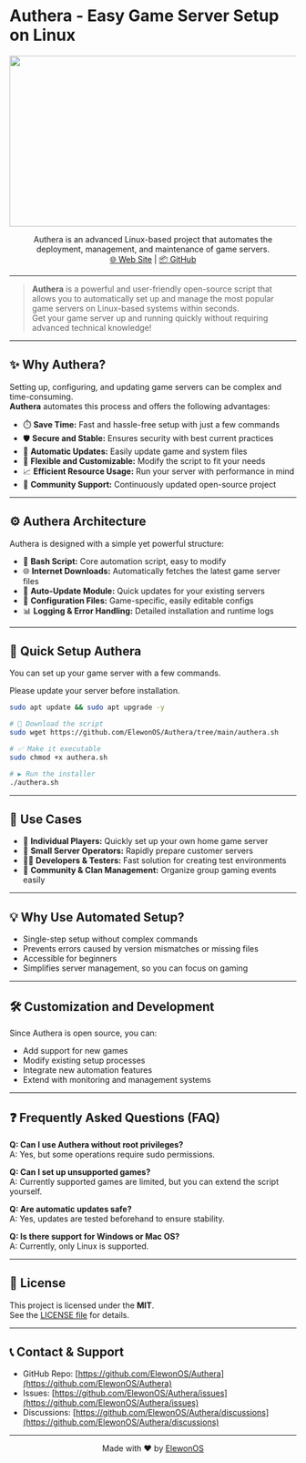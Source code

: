 # Authera - Easy Game Server Setup on Linux

<p align="center">
  <img width="800" height="300" src="https://elewon.net/uploads/default/original/1X/958e9274a2a1fbb0c03f70cc7f594680dba3aebd.png">
</p>
<p align="center">
  Authera is an advanced Linux-based project that automates the deployment, management, and maintenance of game servers.<br>
  <a href="https://elewon.net">🌐 Web Site</a> | <a href="https://github.com/ElewonOS/Authera" target=_blank>📦 GitHub</a>
</p>

---

> **Authera** is a powerful and user-friendly open-source script that allows you to automatically set up and manage the most popular game servers on Linux-based systems within seconds.  
> Get your game server up and running quickly without requiring advanced technical knowledge!

---

## ✨ Why Authera?

Setting up, configuring, and updating game servers can be complex and time-consuming.  
**Authera** automates this process and offers the following advantages:

- ⏱️ **Save Time:** Fast and hassle-free setup with just a few commands  
- 🛡️ **Secure and Stable:** Ensures security with best current practices  
- 🔄 **Automatic Updates:** Easily update game and system files  
- 🧩 **Flexible and Customizable:** Modify the script to fit your needs  
- 📈 **Efficient Resource Usage:** Run your server with performance in mind  
- 👥 **Community Support:** Continuously updated open-source project

---

## ⚙️ Authera Architecture

Authera is designed with a simple yet powerful structure:

- 🐚 **Bash Script:** Core automation script, easy to modify  
- 🌐 **Internet Downloads:** Automatically fetches the latest game server files  
- 🔄 **Auto-Update Module:** Quick updates for your existing servers  
- 📂 **Configuration Files:** Game-specific, easily editable configs  
- 📊 **Logging & Error Handling:** Detailed installation and runtime logs

---

## 🔧 Quick Setup Authera

You can set up your game server with a few commands.


Please update your server before installation.
```bash
sudo apt update && sudo apt upgrade -y
```

```bash
# 🔽 Download the script
sudo wget https://github.com/ElewonOS/Authera/tree/main/authera.sh

# ✅ Make it executable
sudo chmod +x authera.sh

# ▶️ Run the installer
./authera.sh
```

---

## 🚀 Use Cases

- 🎯 **Individual Players:** Quickly set up your own home game server  
- 🏢 **Small Server Operators:** Rapidly prepare customer servers  
- 🧑‍💻 **Developers & Testers:** Fast solution for creating test environments  
- 🎉 **Community & Clan Management:** Organize group gaming events easily

---

## 💡 Why Use Automated Setup?

- Single-step setup without complex commands  
- Prevents errors caused by version mismatches or missing files  
- Accessible for beginners  
- Simplifies server management, so you can focus on gaming

---

## 🛠️ Customization and Development

Since Authera is open source, you can:

- Add support for new games  
- Modify existing setup processes  
- Integrate new automation features  
- Extend with monitoring and management systems

---

## ❓ Frequently Asked Questions (FAQ)

**Q: Can I use Authera without root privileges?**  
A: Yes, but some operations require sudo permissions.

**Q: Can I set up unsupported games?**  
A: Currently supported games are limited, but you can extend the script yourself.

**Q: Are automatic updates safe?**  
A: Yes, updates are tested beforehand to ensure stability.

**Q: Is there support for Windows or Mac OS?**  
A: Currently, only Linux is supported.

---

## 📜 License

This project is licensed under the **MIT**.  
See the [LICENSE file](./LICENSE) for details.

---

## 📞 Contact & Support

- GitHub Repo: [https://github.com/ElewonOS/Authera](https://github.com/ElewonOS/Authera)  
- Issues: [https://github.com/ElewonOS/Authera/issues](https://github.com/ElewonOS/Authera/issues)  
- Discussions: [https://github.com/ElewonOS/Authera/discussions](https://github.com/ElewonOS/Authera/discussions) 

---

<p align="center">  
Made with ❤️ by <a href="https://elewon.net">ElewonOS</a>  
</p>
